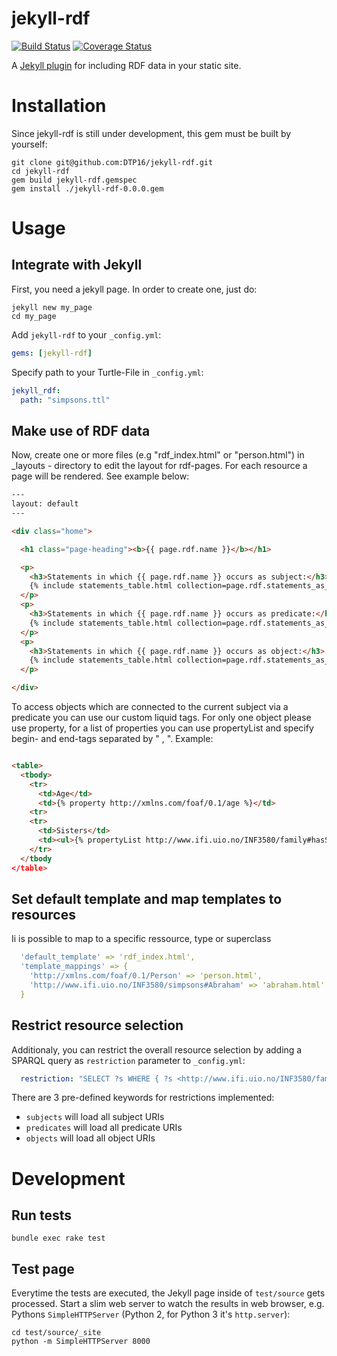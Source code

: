 # jekyll-rdf
[![Build Status](https://travis-ci.org/DTP16/jekyll-rdf.png?branch=master)](https://travis-ci.org/DTP16/jekyll-rdf) [![Coverage Status](https://coveralls.io/repos/github/DTP16/jekyll-rdf/badge.png?branch=master)](https://coveralls.io/github/DTP16/jekyll-rdf?branch=master)

A [Jekyll plugin](https://jekyllrb.com/docs/plugins/) for including RDF data in your static site.

# Installation
Since jekyll-rdf is still under development, this gem must be built by yourself:
```
git clone git@github.com:DTP16/jekyll-rdf.git
cd jekyll-rdf
gem build jekyll-rdf.gemspec
gem install ./jekyll-rdf-0.0.0.gem
```

# Usage
## Integrate with Jekyll
First, you need a jekyll page. In order to create one, just do:
```
jekyll new my_page
cd my_page
```
Add `jekyll-rdf` to your `_config.yml`:
```yaml
gems: [jekyll-rdf]
```
Specify path to your Turtle-File in `_config.yml`:
```yaml
jekyll_rdf:
  path: "simpsons.ttl"
```

## Make use of RDF data

Now, create one or more files (e.g "rdf_index.html" or "person.html") in _layouts - directory to edit the layout for rdf-pages. For each resource a page will be rendered. See example below:

```html
---
layout: default
---

<div class="home">

  <h1 class="page-heading"><b>{{ page.rdf.name }}</b></h1>

  <p>
    <h3>Statements in which {{ page.rdf.name }} occurs as subject:</h3>
    {% include statements_table.html collection=page.rdf.statements_as_subject %}
  </p>
  <p>
    <h3>Statements in which {{ page.rdf.name }} occurs as predicate:</h3>
    {% include statements_table.html collection=page.rdf.statements_as_predicate %}
  </p>
  <p>
    <h3>Statements in which {{ page.rdf.name }} occurs as object:</h3>
    {% include statements_table.html collection=page.rdf.statements_as_object %}
  </p>

</div>
```

To access objects which are connected to the current subject via a predicate you can use our custom liquid tags. For only one object please use property, 
for a list of properties you can use propertyList and specify begin- and end-tags separated by " , ". Example:

```html

<table>
  <tbody>
    <tr>
      <td>Age</td>
      <td>{% property http://xmlns.com/foaf/0.1/age %}</td>
    <tr>
    <tr>
      <td>Sisters</td>
      <td><ul>{% propertyList http://www.ifi.uio.no/INF3580/family#hasSister, <li>, </li> %}</ul></td>
    </tr>
  </tbody
</table>
```

## Set default template and map templates to resources

Ii is possible to map to a specific ressource, type or superclass
```yaml
  'default_template' => 'rdf_index.html',
  'template_mappings' => {
    'http://xmlns.com/foaf/0.1/Person' => 'person.html',
    'http://www.ifi.uio.no/INF3580/simpsons#Abraham' => 'abraham.html'
  }
```

## Restrict resource selection
Additionaly, you can restrict the overall resource selection by adding a SPARQL query as `restriction` parameter to `_config.yml`:
```yaml
  restriction: "SELECT ?s WHERE { ?s <http://www.ifi.uio.no/INF3580/family#hasFather> <http://www.ifi.uio.no/INF3580/simpsons#Homer> }"
```
There are 3 pre-defined keywords for restrictions implemented:
* `subjects` will load all subject URIs
* `predicates` will load all predicate URIs
* `objects` will load all object URIs

# Development
## Run tests
```
bundle exec rake test
```
## Test page
Everytime the tests are executed, the Jekyll page inside of `test/source` gets processed. Start a slim web server to watch the results in web browser, e.g. Pythons `SimpleHTTPServer` (Python 2, for Python 3 it's `http.server`):
```
cd test/source/_site
python -m SimpleHTTPServer 8000
```

